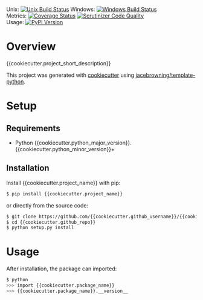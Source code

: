 Unix: [![Unix Build Status](https://img.shields.io/travis/{{cookiecutter.github_username}}/{{cookiecutter.github_repo}}/{{cookiecutter.default_branch}}.svg)](https://travis-ci.org/{{cookiecutter.github_username}}/{{cookiecutter.github_repo}}) Windows: [![Windows Build Status](https://img.shields.io/appveyor/ci/{{cookiecutter.github_username}}/{{cookiecutter.github_repo}}/{{cookiecutter.default_branch}}.svg)](https://ci.appveyor.com/project/{{cookiecutter.github_username}}/{{cookiecutter.github_repo}})<br>Metrics: [![Coverage Status](https://img.shields.io/coveralls/{{cookiecutter.github_username}}/{{cookiecutter.github_repo}}/{{cookiecutter.default_branch}}.svg)](https://coveralls.io/r/{{cookiecutter.github_username}}/{{cookiecutter.github_repo}}) [![Scrutinizer Code Quality](https://img.shields.io/scrutinizer/g/{{cookiecutter.github_username}}/{{cookiecutter.github_repo}}.svg)](https://scrutinizer-ci.com/g/{{cookiecutter.github_username}}/{{cookiecutter.github_repo}}/?branch={{cookiecutter.default_branch}})<br>Usage: [![PyPI Version](https://img.shields.io/pypi/v/{{cookiecutter.project_name}}.svg)](https://pypi.python.org/pypi/{{cookiecutter.project_name}})

# Overview

{{cookiecutter.project_short_description}}

This project was generated with [cookiecutter](https://github.com/audreyr/cookiecutter) using [jacebrowning/template-python](https://github.com/jacebrowning/template-python).

# Setup

## Requirements

* Python {{cookiecutter.python_major_version}}.{{cookiecutter.python_minor_version}}+

## Installation

Install {{cookiecutter.project_name}} with pip:

```sh
$ pip install {{cookiecutter.project_name}}
```

or directly from the source code:

```sh
$ git clone https://github.com/{{cookiecutter.github_username}}/{{cookiecutter.github_repo}}.git
$ cd {{cookiecutter.github_repo}}
$ python setup.py install
```

# Usage

After installation, the package can imported:

```sh
$ python
>>> import {{cookiecutter.package_name}}
>>> {{cookiecutter.package_name}}.__version__
```
